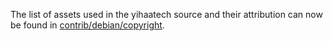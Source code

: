 The list of assets used in the yihaatech source and their attribution can now be found in [contrib/debian/copyright](../contrib/debian/copyright).
